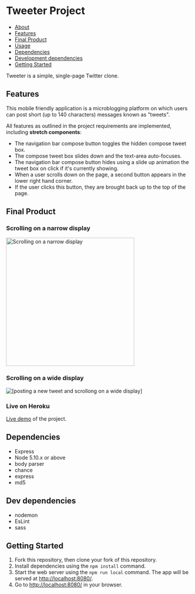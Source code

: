 # Tweeter Project

- [About](#about)
- [Features](#features)
- [Final Product](#final-product)
- [Usage](#usage)
- [Dependencies](#dependencies)
- [Development dependencies](#development-dependencies)
- [Getting Started](#getting-started)

Tweeter is a simple, single-page Twitter clone.

## Features

This mobile friendly application is a microblogging platform on which users can post short (up to 140 characters) messages known as "tweets".

All features as outlined in the project requirements are implemented, including **stretch components**:

- The navigation bar compose button toggles the hidden compose tweet box.
- The compose tweet box slides down and the text-area auto-focuses.
- The navigation bar compose button hides using a slide up animation the tweet box on click if it's currently showing.
- When a user scrolls down on the page, a second button appears in the lower right hand corner.
- If the user clicks this button, they are brought back up to the top of the page.

## Final Product

### Scrolling on a narrow display

<img src="./docs/narrow_scroll_demo.gif" alt="Scrolling on a narrow display" width="350"/>

### Scrolling on a wide display

![[posting a new tweet and scrollong on a wide display]](./docs/wide_screen_new_tweet_scroll_demo.gif)

### Live on Heroku

[Live demo](http://vast-refuge-60230.herokuapp.com/) of the project.

## Dependencies

- Express
- Node 5.10.x or above
- body parser
- chance
- express
- md5

## Dev dependencies

- nodemon
- EsLint
- sass

## Getting Started

1. Fork this repository, then clone your fork of this repository.
2. Install dependencies using the `npm install` command.
3. Start the web server using the `npm run local` command. The app will be served at <http://localhost:8080/>.
4. Go to <http://localhost:8080/> in your browser.
